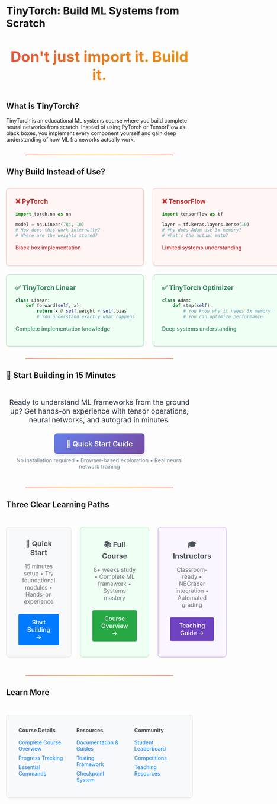 # TinyTorch: Build ML Systems from Scratch

<h2 style="background: linear-gradient(135deg, #E74C3C 0%, #E67E22 50%, #F39C12 100%); -webkit-background-clip: text; -webkit-text-fill-color: transparent; background-clip: text; text-align: center; font-size: 2.5rem; margin: 3rem 0;">
Don't just import it. Build it.
</h2>

## What is TinyTorch?

TinyTorch is an educational ML systems course where you build complete neural networks from scratch. Instead of using PyTorch or TensorFlow as black boxes, you implement every component yourself and gain deep understanding of how ML frameworks actually work.

<div style="text-align: center; margin: 2rem 0;">
<div style="background: linear-gradient(90deg, #E74C3C, #E67E22, #F39C12, #E67E22, #E74C3C); height: 2px; max-width: 400px; margin: 0 auto; opacity: 0.7;"></div>
</div>

## Why Build Instead of Use?

<div style="display: grid; grid-template-columns: 1fr 1fr; gap: 1.5rem; margin: 2rem 0;">

<!-- Top Row: Using Libraries Examples -->
<div style="background: #fff5f5; border: 1px solid #feb2b2; padding: 1.5rem; border-radius: 0.5rem; box-shadow: 0 2px 4px rgba(0,0,0,0.1);">
<h3 style="margin: 0 0 1rem 0; color: #c53030; font-size: 1.1rem;">❌ PyTorch</h3>

```python
import torch.nn as nn

model = nn.Linear(784, 10)
# How does this work internally?
# Where are the weights stored?
```

<p style="color: #c53030; font-weight: 500; margin-top: 1rem; font-size: 0.9rem;">
Black box implementation
</p>
</div>

<div style="background: #fff5f5; border: 1px solid #feb2b2; padding: 1.5rem; border-radius: 0.5rem; box-shadow: 0 2px 4px rgba(0,0,0,0.1);">
<h3 style="margin: 0 0 1rem 0; color: #c53030; font-size: 1.1rem;">❌ TensorFlow</h3>

```python
import tensorflow as tf

layer = tf.keras.layers.Dense(10)
# Why does Adam use 3x memory?
# What's the actual math?
```

<p style="color: #c53030; font-weight: 500; margin-top: 1rem; font-size: 0.9rem;">
Limited systems understanding
</p>
</div>

<!-- Bottom Row: Building Your Own Examples -->
<div style="background: #f0fff4; border: 1px solid #9ae6b4; padding: 1.5rem; border-radius: 0.5rem; box-shadow: 0 2px 4px rgba(0,0,0,0.1);">
<h3 style="margin: 0 0 1rem 0; color: #2f855a; font-size: 1.1rem;">✅ TinyTorch Linear</h3>

```python
class Linear:
    def forward(self, x):
        return x @ self.weight + self.bias
        # You understand exactly what happens
```

<p style="color: #2f855a; font-weight: 500; margin-top: 1rem; font-size: 0.9rem;">
Complete implementation knowledge
</p>
</div>

<div style="background: #f0fff4; border: 1px solid #9ae6b4; padding: 1.5rem; border-radius: 0.5rem; box-shadow: 0 2px 4px rgba(0,0,0,0.1);">
<h3 style="margin: 0 0 1rem 0; color: #2f855a; font-size: 1.1rem;">✅ TinyTorch Optimizer</h3>

```python
class Adam:
    def step(self):
        # You know why it needs 3x memory
        # You can optimize performance
```

<p style="color: #2f855a; font-weight: 500; margin-top: 1rem; font-size: 0.9rem;">
Deep systems understanding
</p>
</div>

</div>

<div style="text-align: center; margin: 2rem 0;">
<div style="background: linear-gradient(90deg, #E74C3C, #E67E22, #F39C12, #E67E22, #E74C3C); height: 2px; max-width: 400px; margin: 0 auto; opacity: 0.7;"></div>
</div>

## 🚀 Start Building in 15 Minutes

<div style="text-align: center; margin: 3rem 0;">
<p style="font-size: 1.2rem; margin-bottom: 1.5rem; color: #2d3748;">
Ready to understand ML frameworks from the ground up? Get hands-on experience with tensor operations, neural networks, and autograd in minutes.
</p>
<a href="quickstart-guide.html" style="display: inline-block; background: linear-gradient(135deg, #667eea 0%, #764ba2 100%); color: white; padding: 1rem 2rem; border-radius: 0.5rem; text-decoration: none; font-weight: 600; font-size: 1.2rem; box-shadow: 0 4px 6px rgba(0, 0, 0, 0.1); margin-bottom: 0.5rem;">
🚀 Quick Start Guide
</a>
<p style="font-size: 0.9rem; color: #718096; margin: 0;">
No installation required • Browser-based exploration • Real neural network training
</p>
</div>

<div style="text-align: center; margin: 2rem 0;">
<div style="background: linear-gradient(90deg, #E74C3C, #E67E22, #F39C12, #E67E22, #E74C3C); height: 2px; max-width: 400px; margin: 0 auto; opacity: 0.7;"></div>
</div>

## Three Clear Learning Paths

<div style="display: grid; grid-template-columns: repeat(3, 1fr); gap: 1.5rem; margin: 3rem 0;">

<div style="background: #f8f9fa; border: 1px solid #dee2e6; padding: 2rem; border-radius: 0.5rem; text-align: center;">
<h3 style="margin: 0 0 1rem 0; font-size: 1.2rem; color: #495057;">🔬 Quick Start</h3>
<p style="margin: 0 0 1.5rem 0; font-size: 0.95rem; color: #6c757d;">15 minutes setup • Try foundational modules • Hands-on experience</p>
<a href="quickstart-guide.html" style="display: inline-block; background: #007bff; color: white; padding: 0.75rem 1.5rem; border-radius: 0.25rem; text-decoration: none; font-weight: 500; font-size: 1rem;">Start Building →</a>
</div>

<div style="background: #f0fff4; border: 1px solid #9ae6b4; padding: 2rem; border-radius: 0.5rem; text-align: center;">
<h3 style="margin: 0 0 1rem 0; font-size: 1.2rem; color: #495057;">📚 Full Course</h3>
<p style="margin: 0 0 1.5rem 0; font-size: 0.95rem; color: #6c757d;">8+ weeks study • Complete ML framework • Systems mastery</p>
<a href="chapters/00-introduction.html" style="display: inline-block; background: #28a745; color: white; padding: 0.75rem 1.5rem; border-radius: 0.25rem; text-decoration: none; font-weight: 500; font-size: 1rem;">Course Overview →</a>
</div>

<div style="background: #faf5ff; border: 1px solid #b794f6; padding: 2rem; border-radius: 0.5rem; text-align: center;">
<h3 style="margin: 0 0 1rem 0; font-size: 1.2rem; color: #495057;">🎓 Instructors</h3>
<p style="margin: 0 0 1.5rem 0; font-size: 0.95rem; color: #6c757d;">Classroom-ready • NBGrader integration • Automated grading</p>
<a href="usage-paths/classroom-use.html" style="display: inline-block; background: #6f42c1; color: white; padding: 0.75rem 1.5rem; border-radius: 0.25rem; text-decoration: none; font-weight: 500; font-size: 1rem;">Teaching Guide →</a>
</div>

</div>

<div style="text-align: center; margin: 2rem 0;">
<div style="background: linear-gradient(90deg, #E74C3C, #E67E22, #F39C12, #E67E22, #E74C3C); height: 2px; max-width: 400px; margin: 0 auto; opacity: 0.7;"></div>
</div>

## Learn More

<div style="background: #f8f9fa; border: 1px solid #dee2e6; padding: 2rem; border-radius: 0.5rem; margin: 3rem 0;">
<div style="display: grid; grid-template-columns: repeat(3, 1fr); gap: 2rem;">

<div>
<h4 style="margin: 0 0 1rem 0; color: #495057;">Course Details</h4>
<ul style="list-style: none; padding: 0; margin: 0;">
<li style="margin-bottom: 0.5rem;"><a href="chapters/00-introduction.html" style="color: #007bff; text-decoration: none;">Complete Course Overview</a></li>
<li style="margin-bottom: 0.5rem;"><a href="learning-progress.html" style="color: #007bff; text-decoration: none;">Progress Tracking</a></li>
<li style="margin-bottom: 0.5rem;"><a href="tito-essentials.html" style="color: #007bff; text-decoration: none;">Essential Commands</a></li>
</ul>
</div>

<div>
<h4 style="margin: 0 0 1rem 0; color: #495057;">Resources</h4>
<ul style="list-style: none; padding: 0; margin: 0;">
<li style="margin-bottom: 0.5rem;"><a href="resources.html" style="color: #007bff; text-decoration: none;">Documentation & Guides</a></li>
<li style="margin-bottom: 0.5rem;"><a href="testing-framework.html" style="color: #007bff; text-decoration: none;">Testing Framework</a></li>
<li style="margin-bottom: 0.5rem;"><a href="checkpoint-system.html" style="color: #007bff; text-decoration: none;">Checkpoint System</a></li>
</ul>
</div>

<div>
<h4 style="margin: 0 0 1rem 0; color: #495057;">Community</h4>
<ul style="list-style: none; padding: 0; margin: 0;">
<li style="margin-bottom: 0.5rem;"><a href="leaderboard.html" style="color: #007bff; text-decoration: none;">Student Leaderboard</a></li>
<li style="margin-bottom: 0.5rem;"><a href="competitions.html" style="color: #007bff; text-decoration: none;">Competitions</a></li>
<li style="margin-bottom: 0.5rem;"><a href="usage-paths/classroom-use.html" style="color: #007bff; text-decoration: none;">Teaching Resources</a></li>
</ul>
</div>

</div>
</div>